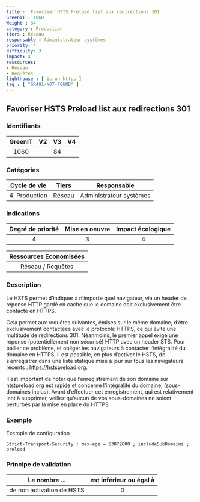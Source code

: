 ```yaml
---
title :  Favoriser HSTS Preload list aux redirections 301
GreenIT : 1060
Weight : 84
category : Production
tiers : Réseau
responsable : Administrateur systèmes
priority: 4
difficulty: 3
impact: 4
ressources:
- Réseau
- Requêtes
lighthouse : [ is-on-https ]
tag : [ "GR491-NOT-FOUND" ]
---
```


## Favoriser HSTS Preload list aux redirections 301

### Identifiants

| GreenIT |  V2  |  V3  |  V4  |
|:-------:|:----:|:----:|:----:|
|  1060    |   | 84  |      |

### Catégories

| Cycle de vie |  Tiers  |  Responsable  |
|:---------:|:----:|:----:|
| 4. Production | Réseau | Administrateur systèmes |

### Indications

| Degré de priorité |      Mise en oeuvre       |  Impact écologique    |
|:-------------------:|:-------------------------:|:---------------------:|
| 4 | 3 | 4 |

|Ressources Economisées                                      |
|:----------------------------------------------------------:|
|  Réseau / Requêtes  |

### Description

Le HSTS permet d’indiquer à n’importe quel navigateur, via un header de réponse HTTP gardé en cache que le domaine doit exclusivement être contacté en HTTPS.

Cela permet aux requêtes suivantes, émises sur le même domaine, d’être exclusivement contactées avec le protocole HTTPS, ce qui évite une multitude de redirections 301.
Néanmoins, le premier appel exige une réponse (potentiellement non sécurisé) HTTP avec un header STS.
Pour pallier ce problème, et obliger les navigateurs à contacter l’intégralité du domaine en HTTPS, il est possible, en plus d’activer le HSTS, de s’enregistrer dans une liste statique mise à jour sur tous les navigateurs récents : https://hstspreload.org.

Il est important de noter que l’enregistrement de son domaine sur htstpreload.org est rapide et concerne l’intégralité du domaine, (sous-domaines inclus). Avant d’effectuer cet enregistrement, qui est relativement lent à supprimer, veillez qu’aucun de vos sous-domaines ne soient perturbés par la mise en place du HTTPS

### Exemple

Exemple de configuration
```apacheconf
Strict-Transport-Security : max-age = 63072000 ; includeSubDomains ; preload
```

### Principe de validation

| Le nombre ...     | est inférieur ou égal à   |  
|-------------------|:-------------------------:|
| de non activation de HSTS  | 0  |
